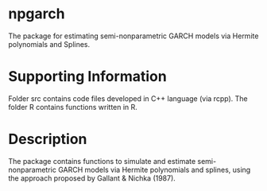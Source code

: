 # npgarch
The package for estimating semi-nonparametric GARCH models via Hermite polynomials and Splines.
# Supporting Information
Folder src contains code files developed in C++ language (via rcpp). The folder R contains functions written in R.
# Description 
The package contains functions to simulate and estimate semi-nonparametric GARCH models via Hermite polynomials and splines, using the approach proposed by Gallant & Nichka (1987). 
